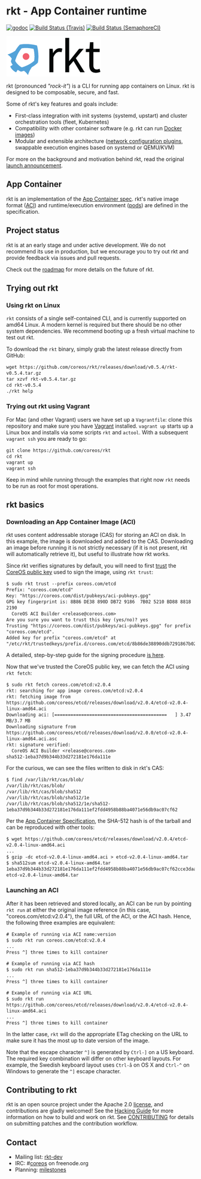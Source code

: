 # rkt - App Container runtime

[![godoc](https://godoc.org/github.com/coreos/rkt?status.svg)](http://godoc.org/github.com/coreos/rkt)
[![Build Status (Travis)](https://travis-ci.org/coreos/rkt.png?branch=master)](https://travis-ci.org/coreos/rkt)
[![Build Status (SemaphoreCI)](https://semaphoreci.com/api/v1/projects/28468e19-4fd0-483e-9c29-6c8368661333/395211/badge.svg)](https://semaphoreci.com/coreos/rkt)

![rkt Logo](logos/rkt-horizontal-color.png)

rkt (pronounced _"rock-it"_) is a CLI for running app containers on Linux. rkt is designed to be composable, secure, and fast. 

Some of rkt's key features and goals include:
- First-class integration with init systems (systemd, upstart) and cluster orchestration tools (fleet, Kubernetes)
- Compatibility with other container software (e.g. rkt can run [Docker images](Documentation/running-docker-images.md))
- Modular and extensible architecture ([network configuration plugins](Documentation/networking.md), swappable execution engines based on systemd or QEMU/KVM)

For more on the background and motivation behind rkt, read the original [launch announcement](https://coreos.com/blog/rocket).

## App Container

rkt is an implementation of the [App Container spec](Documentation/app-container.md). rkt's native image format ([ACI](Documentation/app-container.md#ACI)) and runtime/execution environment ([pods](Documentation/app-container.md#pods)) are defined in the specification.

## Project status

rkt is at an early stage and under active development. We do not recommend its use in production, but we encourage you to try out rkt and provide feedback via issues and pull requests.

Check out the [roadmap](ROADMAP.md) for more details on the future of rkt.

## Trying out rkt

### Using rkt on Linux

`rkt` consists of a single self-contained CLI, and is currently supported on amd64 Linux. A modern kernel is required but there should be no other system dependencies. We recommend booting up a fresh virtual machine to test out rkt.

To download the `rkt` binary, simply grab the latest release directly from GitHub:

```
wget https://github.com/coreos/rkt/releases/download/v0.5.4/rkt-v0.5.4.tar.gz
tar xzvf rkt-v0.5.4.tar.gz
cd rkt-v0.5.4
./rkt help
```

### Trying out rkt using Vagrant

For Mac (and other Vagrant) users we have set up a `Vagrantfile`: clone this repository and make sure you have [Vagrant](https://www.vagrantup.com/) installed. `vagrant up` starts up a Linux box and installs via some scripts `rkt` and `actool`. With a subsequent `vagrant ssh` you are ready to go:
```
git clone https://github.com/coreos/rkt
cd rkt
vagrant up
vagrant ssh
```

Keep in mind while running through the examples that right now `rkt` needs to be run as root for most operations.

## rkt basics

### Downloading an App Container Image (ACI)

rkt uses content addressable storage (CAS) for storing an ACI on disk. In this example, the image is downloaded and added to the CAS. Downloading an image before running it is not strictly necessary (if it is not present, rkt will automatically retrieve it), but useful to illustrate how rkt works.

Since rkt verifies signatures by default, you will need to first [trust](https://github.com/coreos/rkt/blob/master/Documentation/signing-and-verification-guide.md#establishing-trust) the [CoreOS public key](https://coreos.com/dist/pubkeys/aci-pubkeys.gpg) used to sign the image, using `rkt trust`:

```
$ sudo rkt trust --prefix coreos.com/etcd
Prefix: "coreos.com/etcd"
Key: "https://coreos.com/dist/pubkeys/aci-pubkeys.gpg"
GPG key fingerprint is: 8B86 DE38 890D DB72 9186  7B02 5210 BD88 8818 2190
  CoreOS ACI Builder <release@coreos.com>
Are you sure you want to trust this key (yes/no)? yes
Trusting "https://coreos.com/dist/pubkeys/aci-pubkeys.gpg" for prefix "coreos.com/etcd".
Added key for prefix "coreos.com/etcd" at "/etc/rkt/trustedkeys/prefix.d/coreos.com/etcd/8b86de38890ddb7291867b025210bd8888182190"
```

A detailed, step-by-step guide for the signing procedure [is here](Documentation/getting-started-ubuntu-trusty.md#trust-the-coreos-signing-key).

Now that we've trusted the CoreOS public key, we can fetch the ACI using `rkt fetch`:

```
$ sudo rkt fetch coreos.com/etcd:v2.0.4
rkt: searching for app image coreos.com/etcd:v2.0.4
rkt: fetching image from https://github.com/coreos/etcd/releases/download/v2.0.4/etcd-v2.0.4-linux-amd64.aci
Downloading aci: [==========================================   ] 3.47 MB/3.7 MB
Downloading signature from https://github.com/coreos/etcd/releases/download/v2.0.0/etcd-v2.0.4-linux-amd64.aci.asc
rkt: signature verified: 
  CoreOS ACI Builder <release@coreos.com>
sha512-1eba37d9b344b33d272181e176da111e
```

For the curious, we can see the files written to disk in rkt's CAS:

```
$ find /var/lib/rkt/cas/blob/
/var/lib/rkt/cas/blob/
/var/lib/rkt/cas/blob/sha512
/var/lib/rkt/cas/blob/sha512/1e
/var/lib/rkt/cas/blob/sha512/1e/sha512-1eba37d9b344b33d272181e176da111ef2fdd4958b88ba4071e56db9ac07cf62
```

Per the [App Container Specification](https://github.com/appc/spec/blob/master/SPEC.md#image-archives), the SHA-512 hash is of the tarball and can be reproduced with other tools:

```
$ wget https://github.com/coreos/etcd/releases/download/v2.0.4/etcd-v2.0.4-linux-amd64.aci
...
$ gzip -dc etcd-v2.0.4-linux-amd64.aci > etcd-v2.0.4-linux-amd64.tar
$ sha512sum etcd-v2.0.4-linux-amd64.tar
1eba37d9b344b33d272181e176da111ef2fdd4958b88ba4071e56db9ac07cf62cce3daaee03ebd92dfbb596fe7879938374c671ae768cd927bab7b16c5e432e8  etcd-v2.0.4-linux-amd64.tar
```

### Launching an ACI

After it has been retrieved and stored locally, an ACI can be run by pointing `rkt run` at either the original image reference (in this case, "coreos.com/etcd:v2.0.4"), the full URL of the ACI, or the ACI hash. Hence, the following three examples are equivalent:

```
# Example of running via ACI name:version
$ sudo rkt run coreos.com/etcd:v2.0.4
...
Press ^] three times to kill container
```

```
# Example of running via ACI hash
$ sudo rkt run sha512-1eba37d9b344b33d272181e176da111e
...
Press ^] three times to kill container
```

```
# Example of running via ACI URL
$ sudo rkt run https://github.com/coreos/etcd/releases/download/v2.0.4/etcd-v2.0.4-linux-amd64.aci
...
Press ^] three times to kill container
```

In the latter case, `rkt` will do the appropriate ETag checking on the URL to make sure it has the most up to date version of the image.

Note that the escape character ```^]``` is generated by ```Ctrl-]``` on a US keyboard. The required key combination will differ on other keyboard layouts. For example, the Swedish keyboard layout uses ```Ctrl-å``` on OS X and ```Ctrl-^``` on Windows to generate the ```^]``` escape character.

## Contributing to rkt

rkt is an open source project under the Apache 2.0 [license](LICENSE), and contributions are gladly welcomed!
See the [Hacking Guide](Documentation/hacking.md) for more information on how to build and work on rkt.
See [CONTRIBUTING](CONTRIBUTING.md) for details on submitting patches and the contribution workflow.

## Contact

- Mailing list: [rkt-dev](https://groups.google.com/forum/?hl=en#!forum/rkt-dev)
- IRC: #[coreos](irc://irc.freenode.org:6667/#coreos) on freenode.org
- Planning: [milestones](https://github.com/coreos/rkt/milestones)
